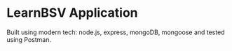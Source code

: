 # LearnBSV Application

Built using modern tech: node.js, express, mongoDB, mongoose and tested using Postman.
